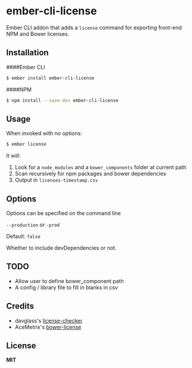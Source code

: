# ember-cli-license

Ember CLI addon that adds a `license` command for exporting front-end NPM and Bower licenses.

## Installation
####Ember CLI
```sh
$ ember install ember-cli-license
```
####NPM
```sh
$ npm install --save-dev ember-cli-license
```

## Usage
When invoked with no options:

```sh
$ ember license
```

It will:

  1. Look for a `node_modules`  and a `bower_components` folder at current path
  2. Scan recursively for npm packages and bower dependencies
  3. Output in `licenses-timestamp.csv`

## Options

Options can be specified on the command line

 `--production` or `-prod`

  Default: `false`

  Whether to include devDependencies or not.

## TODO
* Allow user to define bower_component path
* A config / library file to fill in blanks in csv

## Credits
* davglass's [license-checker](https://github.com/davglass/license-checker)
* AceMetrix's [bower-license](https://github.com/AceMetrix/bower-license)

## License
**MIT**
